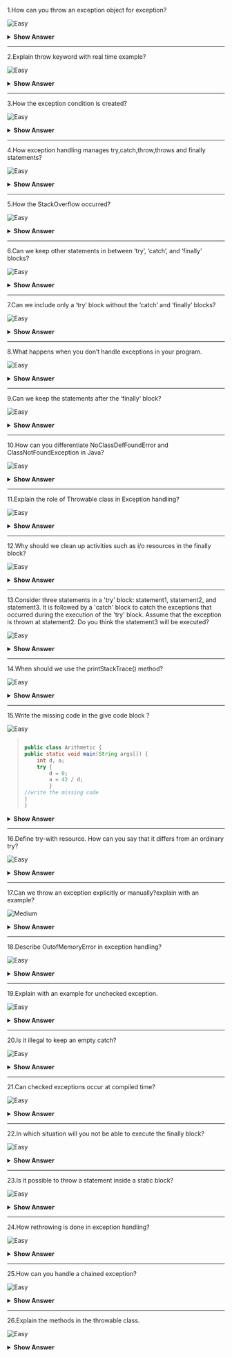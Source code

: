 1.How can you throw an exception object for exception?

![Easy](https://github.com/revaturelabs/interviewquestions/blob/dev/ComplexityTags/simple%20(2).svg)

<details><summary><b> Show Answer</b></summary>
  
<blockquote>
  
The exception object contains a lot of debugging information such as method hierarchy, line number where the exception occurred, type of exception, etc. When the exception occurs in a method, the process of creating the exception object and handing it over to the runtime environment is called "throwing an  exception".Once runtime receives the exception object, it tries to find the handler for the exception. Exception Handler is the block of code that can process the exception object.

</blockquote>
  
</details>

---

2.Explain throw keyword with real time example?

![Easy](https://github.com/revaturelabs/interviewquestions/blob/dev/ComplexityTags/simple%20(2).svg)

<details><summary><b> Show Answer</b></summary>

<blockquote>
we might want to generate exceptions explicitly in our code, for example in a user authentication program we should throw exceptions to clients if the password is null. The throw keyword is used to throw exceptions to the runtime to handle it.

</blockquote>
  
</details>

---

3.How the exception condition is created?

![Easy](https://github.com/revaturelabs/interviewquestions/blob/dev/ComplexityTags/simple%20(2).svg)

<details><summary><b> Show Answer</b></summary>

<blockquote>
  
An object representing that exception is created and thrown in the method that caused the error. That method may choose to handle the exception itself, or pass it on. Either way, at some point, the exception is caught and processed. Exceptions can be generated by the Java run-time system, or they can be manually generated by your code.

</blockquote>
  
</details>

---

4.How exception handling manages try,catch,throw,throws and finally statements?

![Easy](https://github.com/revaturelabs/interviewquestions/blob/dev/ComplexityTags/simple%20(2).svg)

<details><summary><b> Show Answer</b></summary>

<blockquote>

Program statements that you want to monitor for exceptions are contained within a try block. If an exception occurs within the try block, it is thrown. The code can catch this exception using catch and handle it in some rational manner.System-generated exceptions are automatically thrown by the Java run-time system. To manually throw an exception, use the keyword throw. Any exception that is thrown out of a method must be specified as such by a throws clause. Any code that absolutely must be executed after a try block completes is put in a finally block.

</blockquote>

</details>

---

5.How the StackOverflow occurred?

![Easy](https://github.com/revaturelabs/interviewquestions/blob/dev/ComplexityTags/simple%20(2).svg)

<details><summary><b> Show Answer</b></summary>

<blockquote>

Error, which defines exceptions that are not expected to be caught under normal circumstances by your program. Exceptions of type Error are used by the Java run-time system to indicate errors having to do with the run-time environment,itself. Stack overflow is an example of such an error

</blockquote>

</details>

---

6.Can we keep other statements in between ‘try’, ‘catch’, and ‘finally’ blocks?

![Easy](https://github.com/revaturelabs/interviewquestions/blob/dev/ComplexityTags/simple%20(2).svg)

<details><summary><b> Show Answer</b></summary>

<blockquote>

It is not necessary to include any statements between the  ‘try’, ‘catch’, and ‘finally’ blocks, since they form one whole unit of the exception handling mechanism.

</blockquote>

</details>

---

7.Can we  include only a ‘try’ block without the ‘catch’ and ‘finally’ blocks?

![Easy](https://github.com/revaturelabs/interviewquestions/blob/dev/ComplexityTags/simple%20(2).svg)

<details><summary><b> Show Answer</b></summary>

<blockquote>

This would result in compilation error. It is necessary for the ‘try’ block to be followed with either a ‘catch’ block or a ‘finally’ block, if not both. Either one of ‘catch’ or ‘finally’ blocks is needed so that the flow of exception handling is undisrupted.

</blockquote>

</details>

---

8.What happens when you don’t handle exceptions in your program.

![Easy](https://github.com/revaturelabs/interviewquestions/blob/dev/ComplexityTags/simple%20(2).svg)

<details><summary><b> Show Answer</b></summary>

<blockquote>

All exception types are subclasses of the built-in class Throwable. Thus, Throwable is at the top of the exception class hierarchy. Immediately below Throwable are two subclasses that partition exceptions into two distinct branches. One branch is headed by Exception. This class is used for exceptional conditions that user programs should catch. This is also the class that you will subclass to create your own custom exception types. There is an important subclass of Exception, called RuntimeException. Exceptions of this type are automatically defined for the programs that you write and include things such as division by zero and invalid array indexing.The other branch is topped by Error, which defines exceptions that are not expected to be caught under normal circumstances by your program. Exceptions of type Error are used by the Java run-time system to indicate errors having to do with the run-time environment,itself. Stack overflow is an example of such an error.


</blockquote>

</details>

---

9.Can we keep the statements after the ‘finally’ block?

![Easy](https://github.com/revaturelabs/interviewquestions/blob/dev/ComplexityTags/simple%20(2).svg)

<details><summary><b> Show Answer</b></summary>

<blockquote>

When the Java run-time system detects a runtime-error, it constructs a new exception object and then throws the exception because once an exception has been thrown, it must be caught by an exception handler and dealt with immediately. If we didn't supplied any exception handlers of our own, the exception is caught by the default handler provided by the Java run-time system. Any exception that is not caught by your program will ultimately be processed bythe default handler. The default handler describes the exception and prints a stack trace from the point at which the exception occurred, and terminates the program.

</blockquote>

</details>

---

10.How can you differentiate NoClassDefFoundError and ClassNotFoundException in Java?

![Easy](https://github.com/revaturelabs/interviewquestions/blob/dev/ComplexityTags/simple%20(2).svg)

<details><summary><b> Show Answer</b></summary>

<blockquote>

This will result in an unreachable catch block error. This is because the control will be returning from the 'finally' block itself. The compiler will fail to execute the code after the line with the exception. That is why the execution will show an unreachable code error.

</blockquote>

</details>

---

11.Explain the role of Throwable class in Exception handling?

![Easy](https://github.com/revaturelabs/interviewquestions/blob/dev/ComplexityTags/simple%20(2).svg)

<details><summary><b> Show Answer</b></summary>

<blockquote>

ClassNotFoundException and NoClassDefFoundError are the errors when JVM or ClassLoader not able to find appropriate class while loading at run-time. ClassNotFoundException is a checked exception and NoClassDefFoundError is an Error which comes under unchecked.

</blockquote>

</details>

---

12.Why should we clean up activities such as i/o resources in the finally block?

![Easy](https://github.com/revaturelabs/interviewquestions/blob/dev/ComplexityTags/simple%20(2).svg)

<details><summary><b> Show Answer</b></summary>

<blockquote>

finally is useful for more than just exception handling — it allows the programmer to avoid having cleanup code accidentally bypassed by a return, continue, or break. Putting cleanup code in a finally block is always a good practice, even when no exceptions are anticipated.

</blockquote>

</details>

---

13.Consider three statements in a 'try' block: statement1, statement2, and statement3. It is followed by a 'catch' block to catch the exceptions that occurred during the execution of the 'try' block. Assume that the exception is thrown at statement2. Do you think the statement3 will be executed?  

![Easy](https://github.com/revaturelabs/interviewquestions/blob/dev/ComplexityTags/simple%20(2).svg)

<details><summary><b> Show Answer</b></summary>

<blockquote>

Statement3 will not be executed. If an exception is thrown by the ‘try’ block at any point, the remaining code after the exception will not be executed. Instead, the flow control will directly come to the 'catch' block.

</blockquote>

</details>

---


14.When should we use the printStackTrace() method?

![Easy](https://github.com/revaturelabs/interviewquestions/blob/dev/ComplexityTags/simple%20(2).svg)

<details><summary><b> Show Answer</b></summary>

<blockquote>

printStackTrace() is very useful in diagnosing exceptions. For example, if one out of three methods in your code cause an exception, printStackTrace() will pinpoint the exact line in which the method raised the exception.

</blockquote>

</details>

---

15.Write the missing code in the give code block ?

![Easy](https://github.com/revaturelabs/interviewquestions/blob/dev/ComplexityTags/simple%20(2).svg)

<blockquote>
  
```java

public class Arithmetic {
public static void main(String args[]) {
	int d, a;
	try { 
		d = 0;
		a = 42 / d;
		} 
//write the missing code
}
}

```

</blockquote>
<details><summary><b> Show Answer</b></summary>

<blockquote>

```java

catch (ArithmeticException e) { 
System.out.println("Division by zero.");
}

```

</blockquote>

</details>

---

16.Define try-with resource. How can you say that it differs from an ordinary try?

![Easy](https://github.com/revaturelabs/interviewquestions/blob/dev/ComplexityTags/simple%20(2).svg)

<details><summary><b> Show Answer</b></summary>

<blockquote>

The try-with-resources statement is a try statement that declares one or more resources. The resource is as an object that must be closed after finishing the program. The try-with-resources statement ensures that each resource is closed at the end of the statement execution.You can pass any object that implements java.lang.AutoCloseable, which includes all objects which implement java.io.Closeable.The following example writes a string into a file. It uses an instance of FileOutputStream to write data into the file. FileOutputStream is a resource that must be closed after the program is finished with it. So, in this example, closing of resource is done by itself try.

```java 

import java.io.*;    

public class TryWithResources {    

public static void main(String args[]){    
  
try(FileOutputStream fileOutputStream =newFileOutputStream("/Textfiles/abc.txt")){    
  
String msg = "REVATURE!";      

byte byteArray[] = msg.getBytes(); 

fileOutputStream.write(byteArray);  

System.out.println("Message written to file successfuly!");  
    
}catch(Exception exception){  

       System.out.println(exception);  
}      
}      
}    

```

</blockquote>

</details>

---

17.Can we throw an exception explicitly or manually?explain with an example?

![Medium](https://github.com/revaturelabs/interviewquestions/blob/dev/ComplexityTags/Medium%20(2).svg)

<details><summary><b> Show Answer</b></summary>

<blockquote>

we can throw a user defined exception or, a predefined exception explicitly using the throw keyword.There are two types of exceptions user defined and predefined each exception is represented by a class and which inherits the Throwable class.To throw an exception explicitly you need to instantiate the class of it and throw its object using the throw keyword.

```java

public class ExceptionExample {
   public static void main(String[] args) {
      System.out.println("Hello");
      NullPointerException nullPointer = new NullPointerException();
      throw nullPointer;
   }
}
Output
Hello
Exception in thread "main" java.lang.NullPointerException
   at MyPackage.ExceptionExample.main(ExceptionExample.java:6)

```

Whenever you throw an exception explicitly you need to make sure that the line with throw keyword is the last line of the program. This is because any code written after it is unreachable code and if you still have code snippets below this line a compile time error will be generated.

```java

Example
public class ExceptionExample {
   public static void main(String[] args) {
      System.out.println("Hello");
      NullPointerException nullPointer = new NullPointerException();
      throw nullPointer;
      System.out.println("How are you");
   }
}
Compile time error
D:\>javac ExceptionExample.java
ExceptionExample.java:6: error: unreachable statement
   System.out.println("How are you");
   ^
1 error

```

</blockquote>

</details>

---

18.Describe OutofMemoryError in exception handling?

![Easy](https://github.com/revaturelabs/interviewquestions/blob/dev/ComplexityTags/simple%20(2).svg)

<details><summary><b> Show Answer</b></summary>

<blockquote>

The OutofMemoryError  is thrown when there is insufficient space to allocate an object in the Java heap. In this case, The garbage collector cannot make space available to accommodate a new object, and the heap cannot be expanded further. Also, this error may be thrown when there is insufficient native memory to support the loading of a Java class. In a rare instance, a java.lang.OutOfMemoryError may be thrown when an excessive amount of time is being spent doing garbage collection and little memory is being freed.

</blockquote>

</details>

---

19.Explain with an example for  unchecked exception.

![Easy](https://github.com/revaturelabs/interviewquestions/blob/dev/ComplexityTags/simple%20(2).svg)

<details><summary><b> Show Answer</b></summary>

<blockquote>

```java

class Example {  
   public static void main(String args[]) {
	try{
	   int arr[] ={1,2,3,4,5};
	   System.out.println(arr[7]);
	}
        catch(ArrayIndexOutOfBoundsException e){
System.out.println("The specified index does not exist " +"in array. Please correct the error.");
	}
   }
}

```
</blockquote>

</details>

---

20.Is it illegal to keep an empty catch?

![Easy](https://github.com/revaturelabs/interviewquestions/blob/dev/ComplexityTags/simple%20(2).svg)

<details><summary><b> Show Answer</b></summary>

<blockquote>

Yes, we can have an empty catch block. But this is a bad practice to implement in Java.The try block has the code which is capable of producing exceptions, if anything wrong in the try block, for instance, divide by zero, file not found, etc. It will generate an exception that is caught by the catch block. The catch block catches and handles the exception. If the catch block is empty then we will have no idea what went wrong within our code.
</blockquote>

</details>

---

21.Can checked exceptions occur at compiled time?

![Easy](https://github.com/revaturelabs/interviewquestions/blob/dev/ComplexityTags/simple%20(2).svg)

<details><summary><b> Show Answer</b></summary>

<blockquote>

A checked exception is an exception that occurs at the compile time, these are also called as compile time exceptions. These exceptions cannot simply be ignored at the time of compilation, the programmer should take care of (handle) these exceptions. For example, if you use FileReader class in your program to read data from a file, if the file specified in its constructor doesn't exist, then a FileNotFoundException occurs, and the compiler prompts the programmer to handle the exception.

</blockquote>

</details>

---

22.In which situation will you not be able to execute the finally block?

![Easy](https://github.com/revaturelabs/interviewquestions/blob/dev/ComplexityTags/simple%20(2).svg)

<details><summary><b> Show Answer</b></summary>

<blockquote>

We cannot say the finally block is always executes because sometimes if any statement like 
System.exit() or some similar code is written into try block then program will automatically terminate and the finally block will not be executed in this case.A finally block will not execute due to other conditions like when JVM runs out of memory when our java process is killed forcefully from task manager or console when our machine shuts down due to power failure and deadlock condition in our try block.

</blockquote>

</details>

---

23.Is it possible to throw a statement inside a static block?

![Easy](https://github.com/revaturelabs/interviewquestions/blob/dev/ComplexityTags/simple%20(2).svg)

<details><summary><b> Show Answer</b></summary>

<blockquote>

We cannot use throws keyword with a static block, and more over a static block is invoked at compile time (at the time of class loading) no method invokes it. If you throw an exception using the throw keyword in a static block you must wrap it within try-catch blocks else a compile time error will be generated.

</blockquote>

</details>

---

24.How rethrowing is done in exception handling?

![Easy](https://github.com/revaturelabs/interviewquestions/blob/dev/ComplexityTags/simple%20(2).svg)

<details><summary><b> Show Answer</b></summary>

<blockquote>

If a catch block cannot handle the particular exception it has caught, we can rethrow the exception. The rethrow expression causes the originally thrown object to be rethrown.Because the exception has already been caught at the scope in which the rethrow expression occurs, it is rethrown out to the next enclosing try block. Therefore, it cannot be handled by catch blocks at the scope in which the rethrow expression occurred. Any catch blocks for the enclosing try block have an opportunity to catch the exception.

```java

public class RethrowException {
   public static void test1() throws Exception {
      System.out.println("The Exception in test1() method");
      throw new Exception("thrown from test1() method");
   }
   public static void test2() throws Throwable {
      try {
         test1();
      } catch(Exception e) {
         System.out.println("Inside test2() method");
         throw e;
      }
   }
   public static void main(String[] args) throws Throwable {
      try {
         test2();
      } catch(Exception e) {
         System.out.println("Caught in main");
      }
   }
}

Output
The Exception in test1() method
Inside test2() method
Caught in main

```

</blockquote>

</details>

---

25.How can you handle a chained exception?

![Easy](https://github.com/revaturelabs/interviewquestions/blob/dev/ComplexityTags/simple%20(2).svg)

<details><summary><b> Show Answer</b></summary>

<blockquote>

The chained exception feature allows you to associate another exception with an exception. This second exception describes the cause of the first exception. For example,imagine a situation in which a method throws an ArithmeticException because of an attempt to divide by zero. However, the actual cause of the problem was that an I/O error occurred,which caused the divisor to be set improperly. Although the method must certainly throw an ArithmeticException, since that is the error that occurred, you might also want to let the calling code know that the underlying cause was an I/O error.

</blockquote>

</details>

---

26.Explain the methods in the throwable class.

![Easy](https://github.com/revaturelabs/interviewquestions/blob/dev/ComplexityTags/simple%20(2).svg)

<details><summary><b> Show Answer</b></summary>

<blockquote>

  `Throwable fillInStackTrace ()`- Fills in the execution stack trace.
	
  `Throwable getCause ()` - Returns the cause of this throwable or null if the cause is nonexistent or unknown.
	
  `String getLocalizedMessage ()` - Creates a localized description of this throwable.
	
  `String getMessage ()` - Returns the detail message string of this throwable.
	
  `StackTraceElement []	getStackTrace ()` - Provides programmatic access to the stack trace information printed by printStackTrace() .
	
  `Throwable initCause ( Throwable  cause)` - Initializes the cause of this throwable to the specified value.
	
 `void printStackTrace ()` - Prints this throwable and its backtrace to the standard error stream.
	
 `void printStackTrace ( PrintStream  s)` - Prints this throwable and its backtrace to the specified print stream.
	
 `void printStackTrace ( PrintWriter  s)` - Prints this throwable and its backtrace to the specified print writer.
	
 `void setStackTrace ( StackTraceElement [] stackTrace)` - Sets the stack trace elements that will be returned by getStackTrace() and printed by printStackTrace() and related methods.
	
 `String toString ()` - Returns a short description of this throwable.

</blockquote>

</details>



